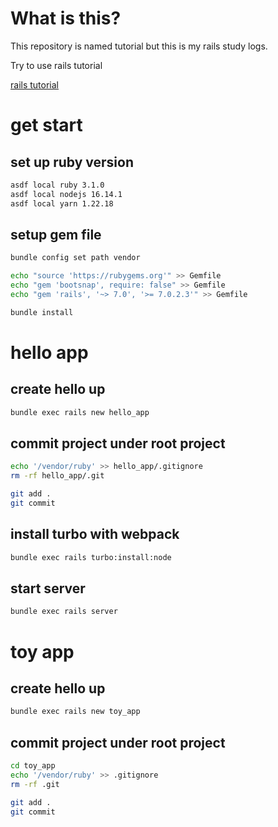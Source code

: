 # What is this?

This repository is named tutorial but this is my rails study logs.

Try to use rails tutorial

[rails tutorial](https://railstutorial.jp/chapters/beginning?version=6.0)

# get start

## set up ruby version

```bash
asdf local ruby 3.1.0
asdf local nodejs 16.14.1
asdf local yarn 1.22.18
```

## setup gem file

```bash
bundle config set path vendor

echo "source 'https://rubygems.org'" >> Gemfile
echo "gem 'bootsnap', require: false" >> Gemfile
echo "gem 'rails', '~> 7.0', '>= 7.0.2.3'" >> Gemfile

bundle install
```

# hello app

## create hello up

```bash
bundle exec rails new hello_app
```

## commit project under root project

```bash
echo '/vendor/ruby' >> hello_app/.gitignore
rm -rf hello_app/.git

git add .
git commit
```

## install turbo with webpack

```bash
bundle exec rails turbo:install:node
```

## start server

```bash
bundle exec rails server
```

# toy app

## create hello up

```bash
bundle exec rails new toy_app
```

## commit project under root project

```bash
cd toy_app
echo '/vendor/ruby' >> .gitignore
rm -rf .git

git add .
git commit
```
